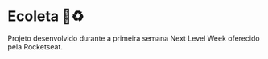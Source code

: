 # Ecoleta 🚮♻
Projeto desenvolvido durante a primeira semana Next Level Week oferecido pela Rocketseat.
